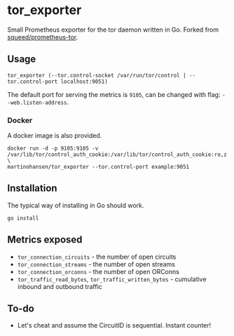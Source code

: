 # tor_exporter
Small Prometheus exporter for the tor daemon written in Go. Forked from [squeed/prometheus-tor](https://github.com/squeed/prometheus-tor).

## Usage

`tor_exporter (--tor.control-socket /var/run/tor/control | --tor.control-port localhost:9051)`

The default port for serving the metrics is `9105`, can be changed with flag: `--web.listen-address`.

### Docker

A docker image is also provided.

```shell
docker run -d -p 9105:9105 -v /var/lib/tor/control_auth_cookie:/var/lib/tor/control_auth_cookie:ro,z \
martinohansen/tor_exporter --tor.control-port example:9051
```

## Installation

The typical way of installing in Go should work.

```shell
go install
```

## Metrics exposed

* `tor_connection_circuits` - the number of open circuits
* `tor_connection_streams` - the number of open streams
* `tor_connection_orconns` - the number of open ORConns
* `tor_traffic_read_bytes`, `tor_traffic_written_bytes` - cumulative inbound and outbound traffic

## To-do

* Let's cheat and assume the CircuitID is sequential. Instant counter!
